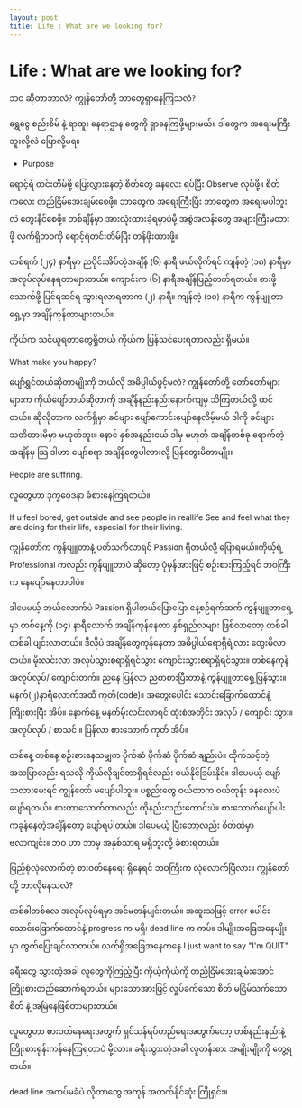 ```yaml
---
layout: post
title: Life : What are we looking for?
---
```

# Life : What are we looking for?

ဘဝ ဆိုတာဘာလဲ?
ကျွန်တော်တို့ ဘာတွေရှာနေကြသလဲ?

ရွှေငွေ စည်းစိမ် နဲ့ ရာထူး နေရာဌာန တွေကို ရှာနေကြဖို့များမယ်။ ဒါတွေက အရေးမကြီးဘူးလို့လဲ ပြောလို့မရ။

- Purpose

ရောင့်ရဲ တင်းတိမ်ဖို့
ပြေးလွှားနေတဲ့ စိတ်တွေ ခနလေး ရပ်ပြီး Observe လုပ်ဖို့။
စိတ်ကလေး တည်ငြိမ်အေးချမ်းစေဖို့။
ဘာတွေက အရေးကြီးပြီး ဘာတွေက အရေးမပါဘူးလဲ တွေးနိင်စေဖို့။
တစ်ချိန်မှာ အားလုံးထားခဲ့ရမှာပဲမို့ အစွဲအလန်းတွေ အများကြီးမထားဖို့
လက်ရှိဘဝကို ရောင့်ရဲတင်းတိမ်ပြီး တန်ဖိုးထားဖို့။

တစ်ရက် (၂၄) နာရီမှာ ညပိုင်းအိပ်တဲ့အချိန် (၆) နာရီ ဖယ်လိုက်ရင် ကျန်တဲ့ (၁၈) နာရီမှာ အလုပ်လုပ်နေရတာများတယ်။ ကျောင်းက (၆) နာရီအချိန်ပြည့်တက်ရတယ်။ စားဖို့သောက်ဖို့ ပြင်ရဆင်ရ သွားရလာရတာက (၂) နာရီ။ ကျန်တဲ့ (၁၀) နာရီက ကွန်ပျူတာ ရှေ့မှာ အချိန်ကုန်တာများတယ်။

ကိုယ်က သင်ယူရတာတွေရှိတယ်
ကိုယ်က ပြန်သင်ပေးရတာလည်း ရှိမယ်။

What make you happy?

ပျော်ရွှင်တယ်ဆိုတာမျိုးကို ဘယ်လို အဓိပ္ပါယ်ဖွင့်မလဲ?
ကျွန်‌တော်တို့ တော်တော်များများက ကိုယ်ပျော်တယ်ဆိုတာကို အချိန်နည်းနည်းနောက်ကျမှ သိကြတယ်လို့ ထင်တယ်။ ဆိုလိုတာက လက်ရှိမှာ ခင်ဗျား ပျော်ကောင်းပျော်နေလိမ့်မယ် ဒါကို ခင်ဗျား သတိထားမိမှာ မဟုတ်ဘူး။ နောင် နှစ်အနည်းငယ် ဒါမှ မဟုတ် အချိန်တစ်ခု ရောက်တဲ့အချိန်မှ သြ ဒါဟာ ပျော်စရာ အချိန်တွေပါလားလို့ ပြန်တွေးမိတာမျိုး။

People are suffring.

လူတွေဟာ ဒုက္ခဝေဒနာ ခံစားနေကြရတယ်။

If u feel bored, get outside and see people in reallife
See and feel what they are doing for their life,
especiall for their living.

ကျွန်‌တော်က ကွန်ပျူတာနဲ့ ပတ်သက်လာရင် Passion ရှိတယ်လို့ ပြောရမယ်။ကိုယ့်ရဲ့ Professional ကလည်း ကွန်ပျူတာပဲ ဆိုတော့ ပုံမှန်အားဖြင့် စဉ်းစားကြည့်ရင် ဘဝကြီးက နေပျော်နေတာပါပဲ။

ဒါပေမယ့် ဘယ်လောက်ပဲ Passion ရှိပါတယ်ပြောပြော နေ့စဉ်ရက်ဆက် ကွန်ပျူတာရှေ့မှာ တစ်နေ့ကို (၁၄) နာရီလောက် အချိန်ကုန်နေတာ နှစ်ရှည်လများ ဖြစ်လာတော့ တစ်ခါတစ်ခါ ပျင်းလာတယ်။ ဒီလိုပဲ အချိန်တွေကုန်နေတာ အဓိပ္ပါယ်ရောရှိရဲ့လား တွေးမိလာတယ်။ မိုးလင်းလာ အလုပ်သွားစရာရှိရင်သွား ကျောင်းသွားစရာရှိရင်သွား။ တစ်နေကုန် အလုပ်လုပ်/ ကျောင်းတက်။ ညနေ ပြန်လာ ညစာစားပြီးတာနဲ့ ကွန်ပျူတာရှေ့ပြန်သွား။ မနက်(၂)နာရီလောက်အထိ ကုတ်(code)။ အတွေးပေါင်း သောင်းခြောက်ထောင်နဲ့ ကြိုးစားပြီး အိပ်။ နောက်နေ့ မနက်မိုးလင်းလာရင် ထုံးစံအတိုင်း အလုပ် / ကျောင်း သွား။ အလုပ်လုပ် / စာသင် ။ ပြန်လာ စားသောက် ကုတ် အိပ်။

တစ်နေ့ တစ်နေ့ စဉ်းစားနေသမျှက ပိုက်ဆံ ပိုက်ဆံ ပိုက်ဆံ ချည်းပဲ။
ထိုက်သင့်တဲ့ အသပြာလည်း ရသလို ကိုယ်လိုချင်တာရှိရင်လည်း ဝယ်နိုင်ခြမ်းနိုင်။ ဒါပေမယ့် ပျော်သလားမေးရင် ကျွန်တော် မပျော်ပါဘူး။ ပစ္စည်းတွေ ဝယ်တာက ဝယ်တုန်း ခနလေးပဲ ပျော်ရတယ်။ စားတာသောက်တာလည်း ထိုနည်းလည်းကောင်းပဲ။ စားသောက်ပျော်ပါးကခုန်နေတဲ့အချိန်တော့ ပျော်ရပါတယ်။ ဒါပေမယ့် ပြီးတော့လည်း စိတ်ထဲမှာ ဗလာကျင်း။ ဘဝ ဟာ ဘာမှ အနှစ်သာရ မရှိဘူးလို့ ခံစားရတယ်။

ပြည့်စုံလုံလောက်တဲ့ စားဝတ်နေရေး ရှိနေရင် ဘဝကြီးက လုံလောက်ပြီလား။
ကျွန်တော်တို့ ဘာလိုနေသလဲ?

တစ်ခါတစ်လေ အလုပ်လုပ်ရမှာ အင်မတန်ပျင်းတယ်။ အထူးသဖြင့် error ပေါင်း သောင်းခြောက်ထောင်နဲ့ progress က မရှိ၊ dead line က ကပ်။ ဒါမျိုးအခြေအနေမျိုးမှာ ထွက်ပြေးချင်လာတယ်။ လက်ရှိအခြေအနေကနေ I just want to say "I'm QUIT"

ခရီးတွေ သွားတဲ့အခါ လူတွေကိုကြည့်ပြီး ကိုယ့်ကိုယ်ကို တည်ငြိမ်အေးချမ်းအောင် ကြိုးစားတည်ဆောက်ရတယ်။
များသောအားဖြင့် လှုပ်ခက်သော စိတ် မငြိမ်သက်သော စိတ် နဲ့ အမြဲနေဖြစ်တာများတယ်။

လူတွေဟာ စားဝတ်နေရေးအတွက် ရှင်သန်ရပ်တည်ရေးအတွက်တော့ တစ်နည်းနည်းနဲ့ ကြိုးစားရုန်းကန်နေကြရတာပဲ မို့လား။
ခရီးသွားတဲ့အခါ လူတန်းစား အမျိုးမျိုးကို တွေ့ရတယ်။

dead line အကပ်မခံပဲ လိုတာတွေ အကုန် အတက်နိုင်ဆုံး ကြိုရှင်း။
